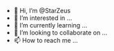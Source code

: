 - 👋 Hi, I’m @StarZeus
- 👀 I’m interested in ...
- 🌱 I’m currently learning ...
- 💞️ I’m looking to collaborate on ...
- 📫 How to reach me ...

<!---
StarZeus/StarZeus is a ✨ special ✨ repository because its `README.md` (this file) appears on your GitHub profile.
You can click the Preview link to take a look at your changes.
--->
